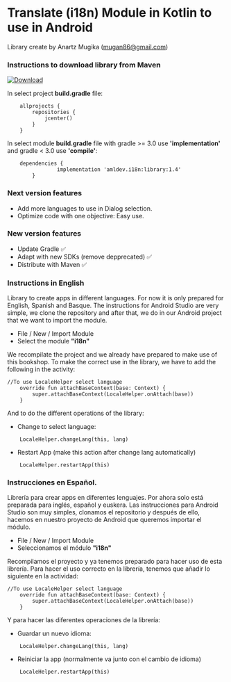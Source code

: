 # Translate (i18n) Module in Kotlin to use in Android

Library create by Anartz Mugika (mugan86@gmail.com)

### Instructions to download library from Maven ###

[ ![Download](https://api.bintray.com/packages/amugika/maven/i18n/images/download.svg) ](https://bintray.com/amugika/maven/i18n/_latestVersion)

In select project **build.gradle** file:
```
	allprojects {
		repositories {
			jcenter()
		}
	}
```
In select module **build.gradle** file with gradle >= 3.0 use **'implementation'** and gradle < 3.0 use **'compile'**:
```
	dependencies {
    	        implementation 'amldev.i18n:library:1.4'
    	}

```
### Next version features ###
* Add more languages to use in Dialog selection.
* Optimize code with one objective: Easy use.

### New version features ###
* Update Gradle :white_check_mark:
* Adapt with new SDKs (remove depprecated) :white_check_mark:
* Distribute with Maven :white_check_mark:

### Instructions in English
Library to create apps in different languages. For now it is only prepared for English, Spanish and Basque.
The instructions for Android Studio are very simple, we clone the repository and after that, we do in our Android project that we want to import the module.
* File / New / Import Module
* Select the module **"i18n"**

We recompilate the project and we already have prepared to make use of this bookshop.
To make the correct use in the library, we have to add the following in the activity:
```
//To use LocaleHelper select language
    override fun attachBaseContext(base: Context) {
        super.attachBaseContext(LocaleHelper.onAttach(base))
    }
```
And to do the different operations of the library:

* Change to select language:
```
    LocaleHelper.changeLang(this, lang)
```
* Restart App (make this action after change lang automatically)
```
    LocaleHelper.restartApp(this)
```
### Instrucciones en Español.

Librería para crear apps en diferentes lenguajes. Por ahora solo está preparada para inglés, español y euskera. 
Las instrucciones para Android Studio son muy simples, clonamos el repositorio y después de ello, hacemos en nuestro proyecto de Android que queremos importar el módulo.
* File / New / Import Module
* Seleccionamos el módulo **"i18n"**

Recompilamos el proyecto y ya tenemos preparado para hacer uso de esta librería.
Para hacer el uso correcto en la librería, tenemos que añadir lo siguiente en la actividad:
```
//To use LocaleHelper select language
    override fun attachBaseContext(base: Context) {
        super.attachBaseContext(LocaleHelper.onAttach(base))
    }
```
Y para hacer las diferentes operaciones de la librería:
* Guardar un nuevo idioma:
```
    LocaleHelper.changeLang(this, lang)
```
* Reiniciar la app (normalmente va junto con el cambio de idioma)
```
    LocaleHelper.restartApp(this)
```
 
